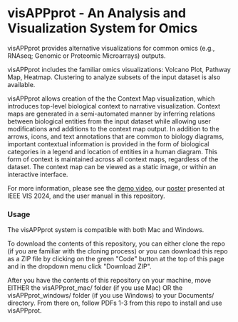 # visAPPprot - An Analysis and Visualization System for Omics

visAPPprot provides alternative visualizations for common omics (e.g., RNAseq; Genomic or Proteomic Microarrays) outputs.

visAPPprot includes the familiar omics visualizations: Volcano Plot, Pathway Map, Heatmap. Clustering to analyze subsets of the input dataset is also available.

visAPPprot allows creation of the the Context Map visualization, which introduces top-level biological context to narrative visualization. Context maps are generated in a semi-automated manner by inferring relations between biological entities from the input dataset while allowing user modifications and additions to the context map output. In addition to the arrows, icons, and text annotations that are common to biology diagrams, important contextual information is provided in the form of biological categories in a legend and location of entities in a human diagram. This form of context is maintained across all context maps, regardless of the dataset. The context map can be viewed as a static image, or within an interactive interface.

For more information, please see the [demo video](https://youtu.be/iYYN-4sigM8), our [poster](https://arxiv.org/abs/2412.01024) presented at IEEE VIS 2024, and the user manual in this repository.

### Usage
The visAPPprot system is compatible with both Mac and Windows.

To download the contents of this repository, you can either clone the repo (if you are familiar with the cloning process) or you can download this repo as a ZIP file by clicking on the green "Code" button at the top of this page and in the dropdown menu click "Download ZIP".

After you have the contents of this repository on your machine, move EITHER the visAPPprot_mac/ folder (if you use Mac) OR the visAPPprot_windows/ folder (if you use Windows) to your Documents/ directory. From there on, follow PDFs 1-3 from this repo to install and use visAPPprot. 
